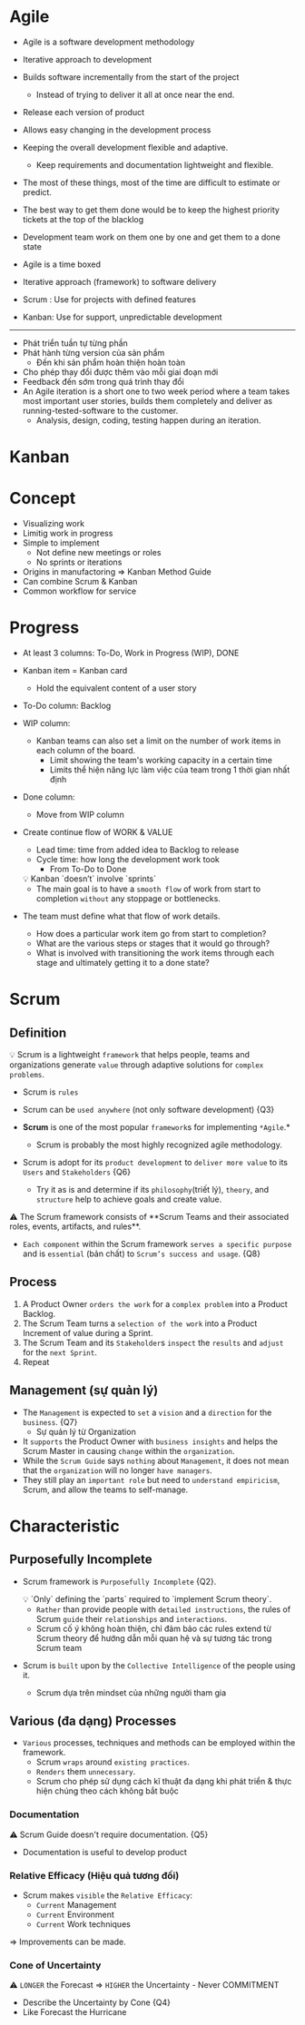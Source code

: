 # Agile

- Agile is a software development methodology
- Iterative approach to development
- Builds software incrementally from the start of the project
    - Instead of trying to deliver it all at once near the end.
- Release each version of product
- Allows easy changing in the development process

- Keeping the overall development flexible and adaptive.
    - Keep requirements and documentation lightweight and flexible.
- The most of these things, most of the time are difficult to estimate or predict.
- The best way to get them done would be to keep the highest priority tickets at the top of the blacklog
- Development team work on them one by one and get them to a done state

- Agile is a time boxed
- Iterative approach (framework) to software delivery

- Scrum : Use for projects with defined features
- Kanban: Use for support, unpredictable development

---

- Phát triển tuần tự từng phần
- Phát hành từng version của sản phẩm
    - Đến khi sản phẩm hoàn thiện hoàn toàn
- Cho phép thay đổi được thêm vào mỗi giai đoạn mới
- Feedback đến sớm trong quá trình thay đổi
- An Agile iteration is a short one to two week period where a team takes most important user stories, builds them completely and deliver as running-tested-software to the customer.
    - Analysis, design, coding, testing happen during an iteration.

# Kanban

# Concept

- Visualizing work
- Limitig work in progress
- Simple to implement
    - Not define new meetings or roles
    - No sprints or iterations
- Origins in manufactoring => Kanban Method Guide
- Can combine Scrum & Kanban
- Common workflow for service

# Progress

- At least 3 columns: To-Do, Work in Progress (WIP), DONE
- Kanban item = Kanban card
    - Hold the equivalent content of a user story
- To-Do column: Backlog
- WIP column:
    - Kanban teams can also set a limit on the number of work items in each column of the board.
        - Limit showing the team's working capacity in a certain time
        - Limits thể hiện năng lực làm việc của team trong 1 thời gian nhất định
- Done column:
    - Move from WIP column
- Create continue flow of WORK & VALUE
    - Lead time: time from added idea to Backlog to release
    - Cycle time: how long the development work took
        - From To-Do to Done
    
    <aside>
    💡 Kanban `doesn’t` involve `sprints`
    
    </aside>
    
    - The main goal is to have a `smooth flow` of work from start to completion `without` any stoppage or bottlenecks.
- The team must define what that flow of work details.
    - How does a particular work item go from start to completion?
    - What are the various steps or stages that it would go through?
    - What is involved with transitioning the work items through each stage and ultimately getting it to a done state?

# Scrum

## Definition

💡 Scrum is a lightweight `framework` that helps people, teams and organizations generate `value` through adaptive solutions for `complex problems`.

- Scrum is `rules`
- Scrum can be `used anywhere` (not only software development) {Q3}

- **Scrum** is one of the most popular `framework`s for implementing `*Agile`.*
    - Scrum is probably the most highly recognized agile methodology.
- Scrum is adopt for its `product development` to `deliver more value` to its `Users` and `Stakeholders` {Q6}
    - Try it as is and determine if its `philosophy`(triết lý), `theory`, and `structure` help to achieve goals and create value.

<aside>
⚠️ The Scrum framework consists of **Scrum Teams and their associated roles, events, artifacts, and rules**.

</aside>

- `Each component` within the Scrum framework `serves a specific purpose` and is `essential` (bản chất) to `Scrum’s success and usage`. {Q8}

## Process

1. A Product Owner `orders the work` for a `complex problem` into a Product Backlog.
2. The Scrum Team turns a `selection of the work` into a Product Increment of value during a Sprint.
3. The Scrum Team and its `Stakeholder`s `inspect` the `results` and `adjust` for the `next Sprint`.
4. Repeat

## Management (sự quản lý)

- The `Management` is expected to `set` a `vision` and a `direction` for the `business`. {Q7}
    - Sự quản lý từ Organization
- It `supports` the Product Owner with `business insights` and helps the Scrum Master in causing `change` within the `organization`.
- While the `Scrum Guide` says `nothing` about `Management`, it does not mean that the `organization` will no longer `have managers`.
- They still play an `important role` but need to `understand empiricism`, Scrum, and allow the teams to self-manage.

# Characteristic

## Purposefully Incomplete

- Scrum framework is `Purposefully Incomplete` {Q2}.
    
    <aside>
    💡 `Only` defining the `parts` required to `implement Scrum theory`.
    
    </aside>
    
    - `Rather` than provide people with `detailed instructions`, the rules of Scrum `guide` their `relationships` and `interactions`.
    - Scrum cố ý không hoàn thiện, chỉ đảm bảo các rules extend từ Scrum theory để hướng dẫn mỗi quan hệ và sự tương tác trong Scrum team
- Scrum is `built` upon by the `Collective Intelligence` of the people using it.
    - Scrum dựa trên mindset của những người tham gia

## Various (đa dạng) Processes

- `Various` processes, techniques and methods can be employed within the framework.
    - Scrum `wraps` around `existing practices`.
    - `Renders` them `unnecessary`.
    - Scrum cho phép sử dụng cách kĩ thuật đa dạng khi phát triển & thực hiện chúng theo cách không bắt buộc

### Documentation

⚠️ Scrum Guide doesn't require documentation. {Q5}

- Documentation is useful to develop product

### Relative Efficacy (Hiệu quả tương đối)

- Scrum makes `visible` the `Relative Efficacy`:
    - `Current` Management
    - `Current` Environment
    - `Current` Work techniques

⇒ Improvements can be made.

### Cone of Uncertainty

⚠️ `LONGER` the Forecast => `HIGHER` the Uncertainty
    - Never COMMITMENT
- Describe the Uncertainty by Cone  {Q4}
- Like Forecast the Hurricane



